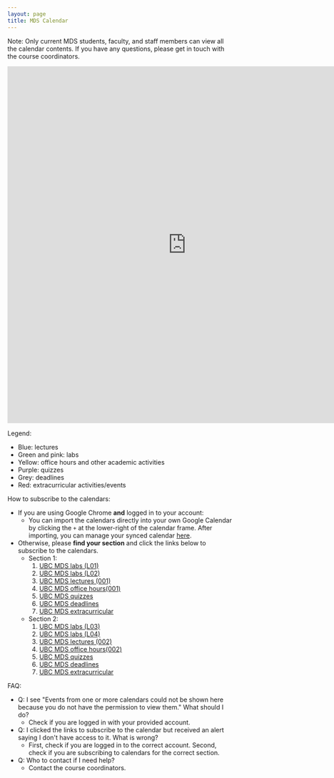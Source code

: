 ```yaml
---
layout: page
title: MDS Calendar
---
```


Note: Only current MDS students, faculty, and staff members can view all the calendar contents. If you have any questions, please get in touch with the course coordinators.

<iframe src="https://calendar.google.com/calendar/embed?showTitle=0&showPrint=0&showTz=1&mode=WEEK&height=600&wkst=1&bgcolor=%23FFFFFF&src=1ld9ugd459qepa0eb0e4b77kl0%40group.calendar.google.com&color=%2388CCEE&src=e0ae06ad17c5e19cee382119386023b90131224845c97fb13c270a28d67689ef@group.calendar.google.com&color=%235895D6&src=luh223qsrlqmts9i86p7v6m204%40group.calendar.google.com&color=%2375c0b5&src=vbqklh5f7qpkoplteurlb9r1ps%40group.calendar.google.com&color=%23E0A6AF&src=4466667f20e1711f678401e77208df1f7a6823dba14530f1c6c8b1c85e71ac7f@group.calendar.google.com&color=%2364CF9C&src=b4b97bf97737ef6eb98e084819791b548d05e511b5586aeba60d77f7d6680c9b@group.calendar.google.com&color=%23D57FAF&src=7mfpluc2hrdcbvko25bd6n2130%40group.calendar.google.com&color=%23DDCC77&src=819fa990754ed23817e7523618c0ed29a69c3cc9022be1c0a5cbf1af14d1a686@group.calendar.google.com&color=%23E0B757&src=51mn8ie2s8tfl2gum1f7r46n70%40group.calendar.google.com&color=%23CC95C3&src=964d253b31a49ede0b204bf77d0ebe2aad27de506579b8fa0d72d60141a39040@group.calendar.google.com&color=%234E5D6C&src=ejhrb9q92fkngsl2jmag6lccvg%40group.calendar.google.com&color=%23E15965&ctz=America%2FVancouver" style="border-width:0" width="800" height="800" frameborder="0" scrolling="no"></iframe>


Legend:
- Blue: lectures
- Green and pink: labs
- Yellow: office hours and other academic activities
- Purple: quizzes
- Grey: deadlines
- Red: extracurricular activities/events

How to subscribe to the calendars:
- If you are using Google Chrome **and** logged in to your account:
    - You can import the calendars directly into your own Google Calendar by clicking the `+` at the lower-right of the calendar frame. After importing, you can manage your synced calendar [here](https://calendar.google.com/calendar/u/0/syncselect).
- Otherwise, please **find your section** and click the links below to subscribe to the calendars.
    - Section 1:
        1. [UBC MDS labs (L01)](https://calendar.google.com/calendar/u/0?cid=bHVoMjIzcXNybHFtdHM5aTg2cDd2Nm0yMDRAZ3JvdXAuY2FsZW5kYXIuZ29vZ2xlLmNvbQ)
        2. [UBC MDS labs (L02)](https://calendar.google.com/calendar/u/0?cid=dmJxa2xoNWY3cXBrb3BsdGV1cmxiOXIxcHNAZ3JvdXAuY2FsZW5kYXIuZ29vZ2xlLmNvbQ)
        3. [UBC MDS lectures (001)](https://calendar.google.com/calendar/u/0?cid=MWxkOXVnZDQ1OXFlcGEwZWIwZTRiNzdrbDBAZ3JvdXAuY2FsZW5kYXIuZ29vZ2xlLmNvbQ)
        4. [UBC MDS office hours(001)](https://calendar.google.com/calendar/u/0?cid=N21mcGx1YzJocmRjYnZrbzI1YmQ2bjIxMzBAZ3JvdXAuY2FsZW5kYXIuZ29vZ2xlLmNvbQ)
        5. [UBC MDS quizzes](https://calendar.google.com/calendar/u/0?cid=NTFtbjhpZTJzOHRmbDJndW0xZjdyNDZuNzBAZ3JvdXAuY2FsZW5kYXIuZ29vZ2xlLmNvbQ)
        6. [UBC MDS deadlines](https://calendar.google.com/calendar/u/0?cid=OTY0ZDI1M2IzMWE0OWVkZTBiMjA0YmY3N2QwZWJlMmFhZDI3ZGU1MDY1NzliOGZhMGQ3MmQ2MDE0MWEzOTA0MEBncm91cC5jYWxlbmRhci5nb29nbGUuY29t)
        7. [UBC MDS extracurricular](https://calendar.google.com/calendar/u/0?cid=ZWpocmI5cTkyZmtuZ3NsMmptYWc2bGNjdmdAZ3JvdXAuY2FsZW5kYXIuZ29vZ2xlLmNvbQ)
    - Section 2:
        1. [UBC MDS labs (L03)](https://calendar.google.com/calendar/u/0?cid=NDQ2NjY2N2YyMGUxNzExZjY3ODQwMWU3NzIwOGRmMWY3YTY4MjNkYmExNDUzMGYxYzZjOGIxYzg1ZTcxYWM3ZkBncm91cC5jYWxlbmRhci5nb29nbGUuY29t)
        2. [UBC MDS labs (L04)](https://calendar.google.com/calendar/u/0?cid=YjRiOTdiZjk3NzM3ZWY2ZWI5OGUwODQ4MTk3OTFiNTQ4ZDA1ZTUxMWI1NTg2YWViYTYwZDc3ZjdkNjY4MGM5YkBncm91cC5jYWxlbmRhci5nb29nbGUuY29t)
        3. [UBC MDS lectures (002)](https://calendar.google.com/calendar/u/0?cid=ZTBhZTA2YWQxN2M1ZTE5Y2VlMzgyMTE5Mzg2MDIzYjkwMTMxMjI0ODQ1Yzk3ZmIxM2MyNzBhMjhkNjc2ODllZkBncm91cC5jYWxlbmRhci5nb29nbGUuY29t)
        4. [UBC MDS office hours(002)](https://calendar.google.com/calendar/u/0?cid=ODE5ZmE5OTA3NTRlZDIzODE3ZTc1MjM2MThjMGVkMjlhNjljM2NjOTAyMmJlMWMwYTVjYmYxYWYxNGQxYTY4NkBncm91cC5jYWxlbmRhci5nb29nbGUuY29t)
        5. [UBC MDS quizzes](https://calendar.google.com/calendar/u/0?cid=NTFtbjhpZTJzOHRmbDJndW0xZjdyNDZuNzBAZ3JvdXAuY2FsZW5kYXIuZ29vZ2xlLmNvbQ)
        6. [UBC MDS deadlines](https://calendar.google.com/calendar/u/0?cid=OTY0ZDI1M2IzMWE0OWVkZTBiMjA0YmY3N2QwZWJlMmFhZDI3ZGU1MDY1NzliOGZhMGQ3MmQ2MDE0MWEzOTA0MEBncm91cC5jYWxlbmRhci5nb29nbGUuY29t)
        7. [UBC MDS extracurricular](https://calendar.google.com/calendar/u/0?cid=ZWpocmI5cTkyZmtuZ3NsMmptYWc2bGNjdmdAZ3JvdXAuY2FsZW5kYXIuZ29vZ2xlLmNvbQ)

FAQ:
- Q: I see "Events from one or more calendars could not be shown here because you do not have the permission to view them." What should I do?
    - Check if you are logged in with your provided account.
- Q: I clicked the links to subscribe to the calendar but received an alert saying I don't have access to it. What is wrong?
    - First, check if you are logged in to the correct account. Second, check if you are subscribing to calendars for the correct section.
- Q: Who to contact if I need help?
    - Contact the course coordinators.
